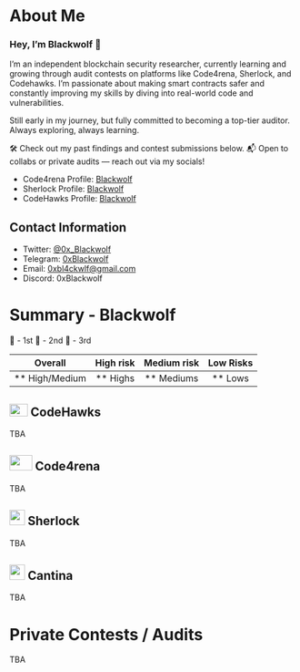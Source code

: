 # About Me

### Hey, I’m Blackwolf 👋
I’m an independent blockchain security researcher, currently learning and growing through audit contests on platforms like Code4rena, Sherlock, and Codehawks. I’m passionate about making smart contracts safer and constantly improving my skills by diving into real-world code and vulnerabilities.

Still early in my journey, but fully committed to becoming a top-tier auditor. Always exploring, always learning.

🛠️ Check out my past findings and contest submissions below.
📬 Open to collabs or private audits — reach out via my socials!

- Code4rena Profile: [Blackwolf](https://code4rena.com/)
- Sherlock Profile: [Blackwolf](https://audits.sherlock.xyz/watson/)
- CodeHawks Profile: [Blackwolf](https://profiles.cyfrin.io/u/0xblackwolf)

## Contact Information

- Twitter: [@0x_Blackwolf](https://twitter.com/@0x_Blackwolf)
- Telegram: [0xBlackwolf](https://t.me/Blackwolf0x)
- Email: [0xbl4ckwlf@gmail.com](0xbl4ckwlf@gmail.com)
- Discord: 0xBlackwolf

# Summary - Blackwolf

🥇 - 1st
🥈 - 2nd
🥉 - 3rd

|    Overall     | High risk | Medium risk | Low Risks |
| :------------: | :-------: | :---------: | :-------: |
| ** High/Medium | ** Highs  | ** Mediums  |  ** Lows  |

## <img src="https://res.cloudinary.com/droqoz7lg/image/upload/v1689080263/snhkgvtsidryjdtx0pce.png" width=32 height=22> CodeHawks
TBA

## <img src="https://code4rena.com/images/c4-logo-icon.svg" width=40 height=27> Code4rena
TBA

## <img src="https://www.google.com/s2/favicons?sz=64&domain_url=https://audits.sherlock.xyz/" width=27 height=27> Sherlock
TBA

## <img src="https://www.google.com/s2/favicons?sz=64&domain_url=https://cantina.xyz/" width=27 height=27> Cantina
TBA

# Private Contests / Audits
TBA

<!---
0xbl4ckwlf/0xbl4ckwlf is a ✨ special ✨ repository because its `README.md` (this file) appears on your GitHub profile.
You can click the Preview link to take a look at your changes.
--->
